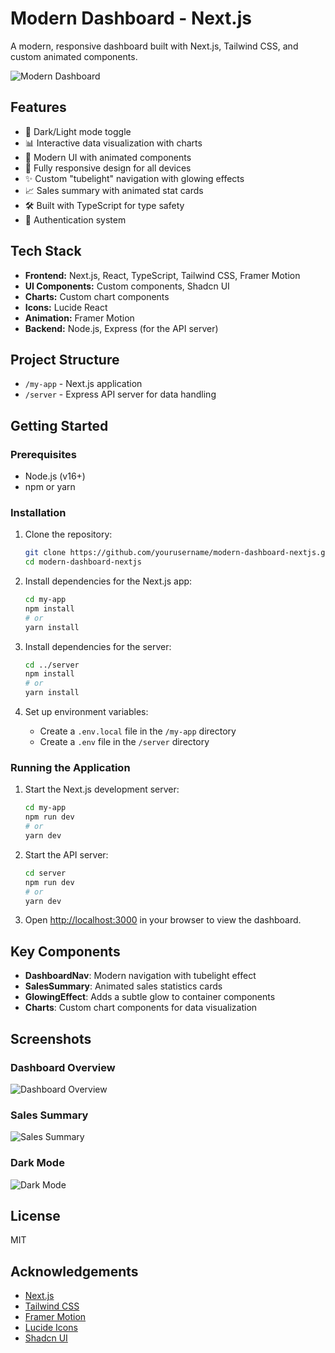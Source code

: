 # Modern Dashboard - Next.js

A modern, responsive dashboard built with Next.js, Tailwind CSS, and custom animated components.

![Modern Dashboard](my-app/public/dashboard-preview.png)

## Features

- 🌙 Dark/Light mode toggle
- 📊 Interactive data visualization with charts
- 🎨 Modern UI with animated components
- 📱 Fully responsive design for all devices
- ✨ Custom "tubelight" navigation with glowing effects
- 📈 Sales summary with animated stat cards
- 🛠️ Built with TypeScript for type safety
- 🔐 Authentication system

## Tech Stack

- **Frontend:** Next.js, React, TypeScript, Tailwind CSS, Framer Motion
- **UI Components:** Custom components, Shadcn UI
- **Charts:** Custom chart components
- **Icons:** Lucide React
- **Animation:** Framer Motion
- **Backend:** Node.js, Express (for the API server)

## Project Structure

- `/my-app` - Next.js application
- `/server` - Express API server for data handling

## Getting Started

### Prerequisites

- Node.js (v16+)
- npm or yarn

### Installation

1. Clone the repository:
   ```bash
   git clone https://github.com/yourusername/modern-dashboard-nextjs.git
   cd modern-dashboard-nextjs
   ```

2. Install dependencies for the Next.js app:
   ```bash
   cd my-app
   npm install
   # or
   yarn install
   ```

3. Install dependencies for the server:
   ```bash
   cd ../server
   npm install
   # or
   yarn install
   ```

4. Set up environment variables:
   - Create a `.env.local` file in the `/my-app` directory
   - Create a `.env` file in the `/server` directory

### Running the Application

1. Start the Next.js development server:
   ```bash
   cd my-app
   npm run dev
   # or
   yarn dev
   ```

2. Start the API server:
   ```bash
   cd server
   npm run dev
   # or
   yarn dev
   ```

3. Open [http://localhost:3000](http://localhost:3000) in your browser to view the dashboard.

## Key Components

- **DashboardNav**: Modern navigation with tubelight effect
- **SalesSummary**: Animated sales statistics cards
- **GlowingEffect**: Adds a subtle glow to container components
- **Charts**: Custom chart components for data visualization

## Screenshots

### Dashboard Overview
![Dashboard Overview](my-app/public/dashboard-overview.png)

### Sales Summary
![Sales Summary](my-app/public/sales-summary.png)

### Dark Mode
![Dark Mode](my-app/public/dark-mode.png)

## License

MIT

## Acknowledgements

- [Next.js](https://nextjs.org/)
- [Tailwind CSS](https://tailwindcss.com/)
- [Framer Motion](https://www.framer.com/motion/)
- [Lucide Icons](https://lucide.dev/)
- [Shadcn UI](https://ui.shadcn.com/) 